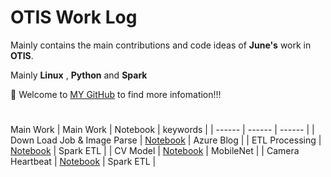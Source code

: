 # OTIS Work Log

Mainly contains the main contributions and code ideas of **June's** work in **OTIS**.


Mainly **Linux** , **Python** and **Spark**


🤗 Welcome to [MY GitHub](https://github.com/June24-Wu) to find more infomation!!!  

#
Main Work
| Main Work | Notebook | keywords |
| ------ | ------ | ------ |
| Down Load Job & Image Parse | [Notebook](https://github.com/June24-Wu/OTIS_Work_Source/tree/master/Down_Load_Picture) | Azure Blog |
| ETL Processing | [Notebook](https://github.com/June24-Wu/OTIS_Work_Source/tree/master/ETL_Processing) | Spark ETL |
| CV Model | [Notebook](https://github.com/June24-Wu/OTIS_Work_Source/tree/master/Model) | MobileNet |
| Camera Heartbeat | [Notebook](https://github.com/June24-Wu/OTIS_Work_Source/tree/master/Camera_Stability_ETL) | Spark ETL |



